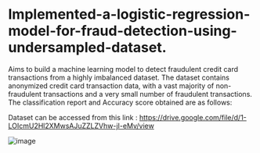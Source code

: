 # Implemented-a-logistic-regression-model-for-fraud-detection-using-undersampled-dataset.
Aims to build a machine learning model to detect fraudulent credit card transactions from a highly imbalanced dataset. The dataset contains anonymized credit card transaction data, with a vast majority of non-fraudulent transactions and a very small number of fraudulent transactions.
The classification report and Accuracy score obtained are as follows:

Dataset can be accessed from this link : https://drive.google.com/file/d/1-LOIcmU2Hl2XMwsAJuZZLZVhw-jI-eMv/view

![image](https://github.com/Madhvesh77/Implemented-a-logistic-regression-model-for-fraud-detection-using-undersampled-dataset./assets/101399792/535ed5e6-8bc2-4620-95f0-aaf9704e5e3c)
